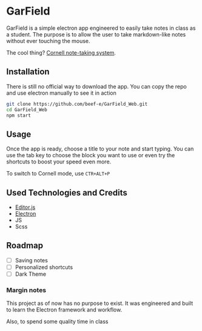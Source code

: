 # GarField

GarField is a simple electron app engineered to easily take notes in class as a student.
The purpose is to allow the user to take markdown-like notes without ever touching the mouse.

The cool thing? [Cornell note-taking system](https://lsc.cornell.edu/how-to-study/taking-notes/cornell-note-taking-system/).

## Installation

There is still no official way to download the app. You can copy the repo and use electron manually to see it in action

```bash
git clone https://github.com/beef-e/GarField_Web.git
cd GarField_Web
npm start
```

## Usage

Once the app is ready, choose a title to your note and start typing. You can use the tab key to choose the block you want to use or even try the shortcuts to boost your speed even more.

To switch to Cornell mode, use `CTR+ALT+P`

## Used Technologies and Credits

- [Editor.js](https://editorjs.io/)
- [Electron](https://www.electronjs.org/)
- JS
- Scss

## Roadmap

- [ ] Saving notes
- [ ] Personalized shortcuts
- [ ] Dark Theme

### Margin notes

This project as of now has no purpose to exist. It was engineered and built to learn the Electron framework and workflow.

Also, to spend some quality time in class
